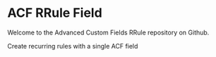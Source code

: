 # ACF RRule Field

Welcome to the Advanced Custom Fields RRule repository on Github.

Create recurring rules with a single ACF field